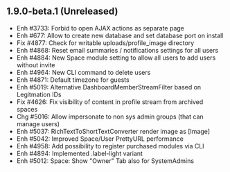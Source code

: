 1.9.0-beta.1 (Unreleased)
----------------------------

- Enh #3733: Forbid to open AJAX actions as separate page
- Enh #677: Allow to create new database and set database port on install
- Fix #4877: Check for writable uploads/profile_image directory
- Enh #4868: Reset email summaries / notifications settings for all users
- Enh #4884: New Space module setting to allow all users to add users without invite
- Enh #4964: New CLI command to delete users 
- Enh #4871: Default timezone for guests
- Enh #5019: Alternative DashboardMemberStreamFilter based on Legitmation IDs
- Fix #4626: Fix visibility of content in profile stream from archived spaces
- Chg #5016: Allow impersonate to non sys admin groups (that can manage users)
- Enh #5037: RichTextToShortTextConverter render image as [Image]
- Enh #5042: Improved Space/User PrettyURL performance
- Enh #4958: Add possibility to register purchased modules via CLI
- Enh #4894: Implemented .label-light variant
- Enh #5012: Space: Show "Owner" Tab also for SystemAdmins
